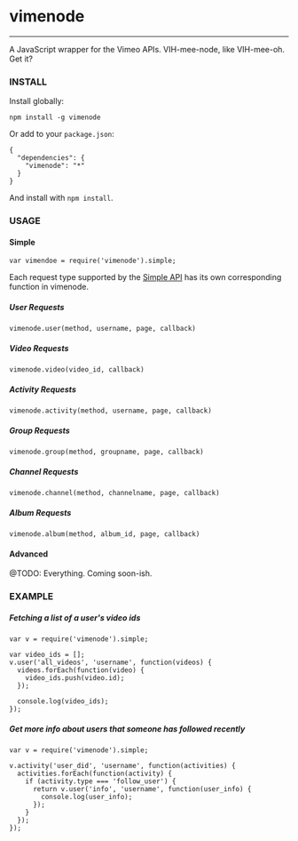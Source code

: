 vimenode
===
---
A JavaScript wrapper for the Vimeo APIs. VIH-mee-node, like VIH-mee-oh. Get it?

### INSTALL

Install globally:

    npm install -g vimenode

Or add to your `package.json`:

    {
      "dependencies": {
        "vimenode": "*"
      }
    }

And install with `npm install`.

### USAGE

#### Simple

    var vimendoe = require('vimenode').simple;

Each request type supported by the [Simple API](https://developer.vimeo.com/apis/simple) has its own corresponding function in vimenode.

##### User Requests

    vimenode.user(method, username, page, callback)

##### Video Requests

    vimenode.video(video_id, callback)

##### Activity Requests

    vimenode.activity(method, username, page, callback)

##### Group Requests

    vimenode.group(method, groupname, page, callback)

##### Channel Requests

    vimenode.channel(method, channelname, page, callback)

##### Album Requests

    vimenode.album(method, album_id, page, callback)

#### Advanced

@TODO: Everything. Coming soon-ish.

### EXAMPLE

##### Fetching a list of a user's video ids

    var v = require('vimenode').simple;

    var video_ids = [];
    v.user('all_videos', 'username', function(videos) {
      videos.forEach(function(video) {
        video_ids.push(video.id);
      });

      console.log(video_ids);
    });

##### Get more info about users that someone has followed recently

    var v = require('vimenode').simple;

    v.activity('user_did', 'username', function(activities) {
      activities.forEach(function(activity) {
        if (activity.type === 'follow_user') {
          return v.user('info', 'username', function(user_info) {
            console.log(user_info);
          });
        }
      });
    });
